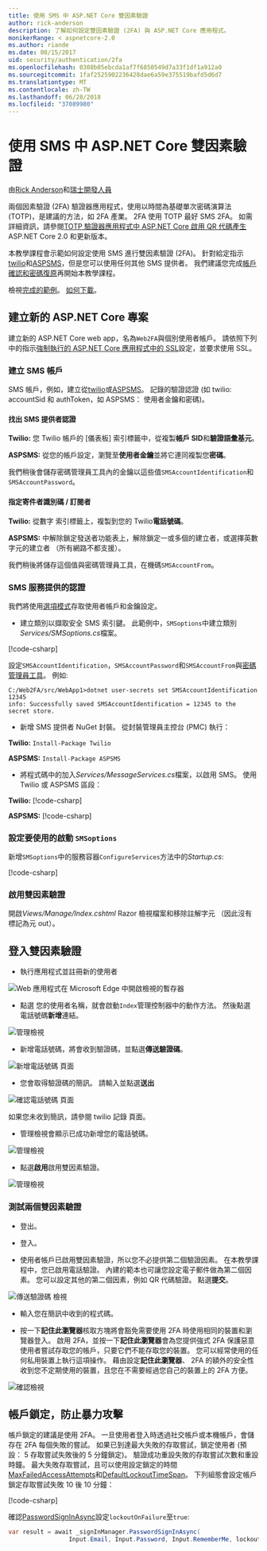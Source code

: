 ```yaml
---
title: 使用 SMS 中 ASP.NET Core 雙因素驗證
author: rick-anderson
description: 了解如何設定雙因素驗證 (2FA) 與 ASP.NET Core 應用程式。
monikerRange: < aspnetcore-2.0
ms.author: riande
ms.date: 08/15/2017
uid: security/authentication/2fa
ms.openlocfilehash: 0308b05ebcda1af7f6850549d7a33f1df1a912a0
ms.sourcegitcommit: 1faf2525902236428dae6a59e375519bafd5d6d7
ms.translationtype: MT
ms.contentlocale: zh-TW
ms.lasthandoff: 06/28/2018
ms.locfileid: "37089980"
---
```

# <a name="two-factor-authentication-with-sms-in-aspnet-core"></a>使用 SMS 中 ASP.NET Core 雙因素驗證

由[Rick Anderson](https://twitter.com/RickAndMSFT)和[瑞士開發人員](https://github.com/Swiss-Devs)

 兩個因素驗證 (2FA) 驗證器應用程式，使用以時間為基礎單次密碼演算法 (TOTP)，是建議的方法，如 2FA 產業。 2FA 使用 TOTP 最好 SMS 2FA。 如需詳細資訊，請參閱[TOTP 驗證器應用程式中 ASP.NET Core 啟用 QR 代碼產生](xref:security/authentication/identity-enable-qrcodes)ASP.NET Core 2.0 和更新版本。

本教學課程會示範如何設定使用 SMS 進行雙因素驗證 (2FA)。 針對給定指示[twilio](https://www.twilio.com/)和[ASPSMS](https://www.aspsms.com/asp.net/identity/core/testcredits/)，但是您可以使用任何其他 SMS 提供者。 我們建議您完成[帳戶確認和密碼復原](xref:security/authentication/accconfirm)再開始本教學課程。

檢視[完成的範例](https://github.com/aspnet/Docs/tree/master/aspnetcore/security/authentication/2fa/sample/Web2FA)。 [如何下載](xref:tutorials/index#how-to-download-a-sample)。

## <a name="create-a-new-aspnet-core-project"></a>建立新的 ASP.NET Core 專案

建立新的 ASP.NET Core web app，名為`Web2FA`與個別使用者帳戶。 請依照下列中的指示[強制執行的 ASP.NET Core 應用程式中的 SSL](xref:security/enforcing-ssl)設定，並要求使用 SSL。

### <a name="create-an-sms-account"></a>建立 SMS 帳戶

SMS 帳戶，例如，建立從[twilio](https://www.twilio.com/)或[ASPSMS](https://www.aspsms.com/asp.net/identity/core/testcredits/)。 記錄的驗證認證 (如 twilio: accountSid 和 authToken，如 ASPSMS： 使用者金鑰和密碼)。

#### <a name="figuring-out-sms-provider-credentials"></a>找出 SMS 提供者認證

**Twilio:** 您 Twilio 帳戶的 [儀表板] 索引標籤中，從複製**帳戶 SID**和**驗證語彙基元**。

**ASPSMS:** 從您的帳戶設定，瀏覽至**使用者金鑰**並將它連同複製您**密碼**。

我們稍後會儲存密碼管理員工具內的金鑰以這些值`SMSAccountIdentification`和`SMSAccountPassword`。

#### <a name="specifying-senderid--originator"></a>指定寄件者識別碼 / 訂閱者

**Twilio:** 從數字 索引標籤上，複製到您的 Twilio**電話號碼**。

**ASPSMS:** 中解除鎖定發送者功能表上，解除鎖定一或多個的建立者，或選擇英數字元的建立者 （所有網路不都支援）。

我們稍後將儲存這個值與密碼管理員工具，在機碼`SMSAccountFrom`。


### <a name="provide-credentials-for-the-sms-service"></a>SMS 服務提供的認證

我們將使用[選項模式](xref:fundamentals/configuration/options)存取使用者帳戶和金鑰設定。

   * 建立類別以擷取安全 SMS 索引鍵。 此範例中，`SMSoptions`中建立類別*Services/SMSoptions.cs*檔案。

[!code-csharp[](2fa/sample/Web2FA/Services/SMSoptions.cs)]

設定`SMSAccountIdentification`，`SMSAccountPassword`和`SMSAccountFrom`與[密碼管理員工具](xref:security/app-secrets)。 例如: 

```none
C:/Web2FA/src/WebApp1>dotnet user-secrets set SMSAccountIdentification 12345
info: Successfully saved SMSAccountIdentification = 12345 to the secret store.
```
* 新增 SMS 提供者 NuGet 封裝。 從封裝管理員主控台 (PMC) 執行：

**Twilio:**
`Install-Package Twilio`

**ASPSMS:**
`Install-Package ASPSMS`


* 將程式碼中的加入*Services/MessageServices.cs*檔案，以啟用 SMS。 使用 Twilio 或 ASPSMS 區段：


**Twilio:** [!code-csharp[](2fa/sample/Web2FA/Services/MessageServices_twilio.cs)]

**ASPSMS:** [!code-csharp[](2fa/sample/Web2FA/Services/MessageServices_ASPSMS.cs)]

### <a name="configure-startup-to-use-smsoptions"></a>設定要使用的啟動 `SMSoptions`

新增`SMSoptions`中的服務容器`ConfigureServices`方法中的*Startup.cs*:

[!code-csharp[](2fa/sample/Web2FA/Startup.cs?name=snippet1&highlight=4)]

### <a name="enable-two-factor-authentication"></a>啟用雙因素驗證

開啟*Views/Manage/Index.cshtml* Razor 檢視檔案和移除註解字元 （因此沒有標記為元 out）。

## <a name="log-in-with-two-factor-authentication"></a>登入雙因素驗證

* 執行應用程式並註冊新的使用者

![Web 應用程式在 Microsoft Edge 中開啟檢視的暫存器](2fa/_static/login2fa1.png)

* 點選 您的使用者名稱，就會啟動`Index`管理控制器中的動作方法。 然後點選 電話號碼**新增**連結。

![管理檢視](2fa/_static/login2fa2.png)

* 新增電話號碼，將會收到驗證碼，並點選**傳送驗證碼**。

![新增電話號碼 頁面](2fa/_static/login2fa3.png)

* 您會取得驗證碼的簡訊。 請輸入並點選**送出**

![確認電話號碼 頁面](2fa/_static/login2fa4.png)

如果您未收到簡訊，請參閱 twilio 記錄 頁面。

* 管理檢視會顯示已成功新增您的電話號碼。

![管理檢視](2fa/_static/login2fa5.png)

* 點選**啟用**啟用雙因素驗證。

![管理檢視](2fa/_static/login2fa6.png)

### <a name="test-two-factor-authentication"></a>測試兩個雙因素驗證

* 登出。

* 登入。

* 使用者帳戶已啟用雙因素驗證，所以您不必提供第二個驗證因素。 在本教學課程中，您已啟用電話驗證。 內建的範本也可讓您設定電子郵件做為第二個因素。 您可以設定其他的第二個因素，例如 QR 代碼驗證。 點選**提交**。

![傳送驗證碼 檢視](2fa/_static/login2fa7.png)

* 輸入您在簡訊中收到的程式碼。

* 按一下**記住此瀏覽器**核取方塊將會豁免需要使用 2FA 時使用相同的裝置和瀏覽器登入。 啟用 2FA，並按一下**記住此瀏覽器**會為您提供強式 2FA 保護惡意使用者嘗試存取您的帳戶，只要它們不能存取您的裝置。 您可以經常使用的任何私用裝置上執行這項操作。 藉由設定**記住此瀏覽器**、 2FA 的額外的安全性收到您不定期使用的裝置，且您在不需要經過您自己的裝置上的 2FA 方便。

![確認檢視](2fa/_static/login2fa8.png)

## <a name="account-lockout-for-protecting-against-brute-force-attacks"></a>帳戶鎖定，防止暴力攻擊

帳戶鎖定的建議是使用 2FA。 一旦使用者登入時透過社交帳戶或本機帳戶，會儲存在 2FA 每個失敗的嘗試。 如果已到達最大失敗的存取嘗試，鎖定使用者 (預設： 5 存取嘗試失敗後的 5 分鐘鎖定)。 驗證成功重設失敗的存取嘗試次數和重設時鐘。 最大失敗存取嘗試，且可以使用設定鎖定的時間[MaxFailedAccessAttempts](/dotnet/api/microsoft.aspnetcore.identity.lockoutoptions.maxfailedaccessattempts)和[DefaultLockoutTimeSpan](/dotnet/api/microsoft.aspnetcore.identity.lockoutoptions.defaultlockouttimespan)。 下列組態會設定帳戶鎖定存取嘗試失敗 10 後 10 分鐘：

[!code-csharp[](2fa/sample/Web2FA/Startup.cs?name=snippet2&highlight=13-17)]

確認[PasswordSignInAsync](/dotnet/api/microsoft.aspnetcore.identity.signinmanager-1.passwordsigninasync)設定`lockoutOnFailure`至`true`:

```csharp
var result = await _signInManager.PasswordSignInAsync(
                 Input.Email, Input.Password, Input.RememberMe, lockoutOnFailure: true);
```
